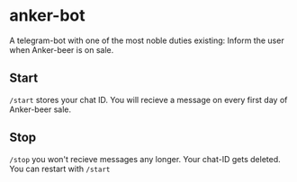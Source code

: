 # anker-bot
A telegram-bot with one of the most noble duties existing: Inform the user when Anker-beer is on sale.
## Start
`/start` stores your chat ID.
You will recieve a message on every first day of Anker-beer sale.
## Stop
`/stop` you won't recieve messages any longer. Your chat-ID gets deleted. You can restart with `/start`
